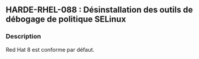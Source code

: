 ## HARDE-RHEL-088 : Désinstallation des outils de débogage de politique SELinux

### Description

Red Hat 8 est conforme par défaut.

